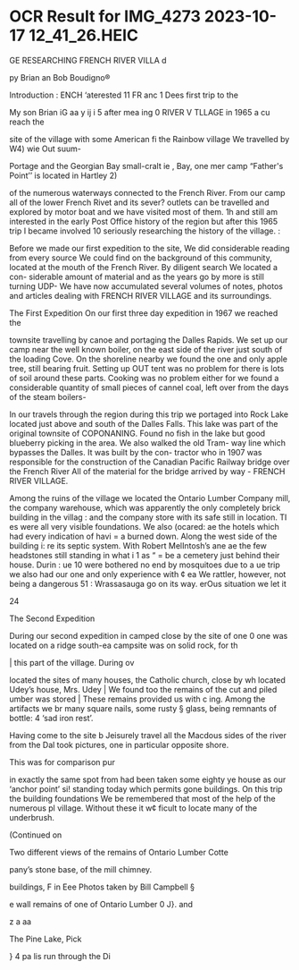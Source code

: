 # OCR Result for IMG_4273 2023-10-17 12_41_26.HEIC

GE
RESEARCHING FRENCH RIVER VILLA
d

py Brian an Bob Boudigno®

Introduction : ENCH
‘aterested 11 FR
anc 1 Dees first trip to the

My son Brian iG aa
y ij i 5 after mea ing 0
RIVER V TLLAGE in 1965 a cu reach the

site of the village with some American fi the Rainbow
village We travelled by W4) wie Out suum-

Portage and the Georgian Bay small-cralt ie , Bay, one
mer camp “Father's Point’’ is located in Hartley 2)

of the numerous waterways connected to the French River.
From our camp all of the lower French Rivet and its sever?
outlets can be travelled and explored by
motor boat and we have visited most of them. 1h
and still am interested in the early Post Office history of
the region but after this 1965 trip I became involved 10
seriously researching the history of the village. :

Before we made our first expedition to the site, We did
considerable reading from every source We could find on
the background of this community, located at the mouth
of the French River. By diligent search We located a con-
siderable amount of material and as the years go by more
is still turning UDP- We have now accumulated several
volumes of notes, photos and articles dealing with FRENCH
RIVER VILLAGE and its surroundings.

The First Expedition
On our first three day expedition in 1967 we reached the

townsite travelling by canoe and portaging the Dalles
Rapids. We set up our camp near the well known boiler,
on the east side of the river just south of the loading Cove.
On the shoreline nearby we found the one and only apple
tree, still bearing fruit. Setting up OUT tent was no problem
for there is lots of soil around these parts. Cooking was no
problem either for we found a considerable quantity of small
pieces of cannel coal, left over from the days of the steam
boilers-

In our travels through the region during this trip we
portaged into Rock Lake located just above and south of
the Dalles Falls. This lake was part of the original townsite
of COPONANING. Found no fish in the lake but good
blueberry picking in the area. We also walked the old Tram-
way line which bypasses the Dalles. It was built by the con-
tractor who in 1907 was responsible for the construction of
the Canadian Pacific Railway bridge over the French River
All of the material for the bridge arrived by way -
FRENCH RIVER VILLAGE.

Among the ruins of the village we located the Ontario
Lumber Company mill, the company warehouse, which was
apparently the only completely brick building in the villag :
and the company store with its safe still in location. TI es
were all very visible foundations. We also (ocared: ae
the hotels which had every indication of havi = a
burned down. Along the west side of the building i: re
its septic system. With Robert MelIntosh’s ane ae
the few headstones still standing in what i 1 as “ =
be a cemetery just behind their house. Durin : ue 10
were bothered no end by mosquitoes due to a ue trip we
also had our one and only experience with ¢ ea We
rattler, however, not being a dangerous 51 : Wrassasauga
go on its way. erOus situation we let it

24

The Second Expedition

During our second expedition in
camped close by the site of one 0
one was located on a ridge south-ea
campsite was on solid rock, for th

| this part of the village. During ov

located the sites of many houses,
the Catholic church, close by wh
located Udey’s house, Mrs. Udey |
We found too the remains of the
cut and piled umber was stored |
These remains provided us with c
ing. Among the artifacts we br
many square nails, some rusty §
glass, being remnants of bottle:
4 ‘sad iron rest’.

Having come to the site b
Jeisurely travel all the Macdous
sides of the river from the Dal
took pictures, one in particular
opposite shore.

This was for comparison pur

in exactly the same spot from
had been taken some eighty ye
house as our ‘anchor point’ si!
standing today which permits
gone buildings. On this trip
the building foundations We
be remembered that most of
the help of the numerous pl
village. Without these it w¢
ficult to locate many of the
underbrush.

(Continued on

Two different views of the remains of Ontario Lumber Cotte

pany’s stone base, of the mill chimney.

buildings, F
in Eee Photos taken by Bill Campbell §

e wall remains of one of Ontario Lumber 0
J}. and

z a aa

The Pine Lake, Pick

} 4
pa lis run through the Di
